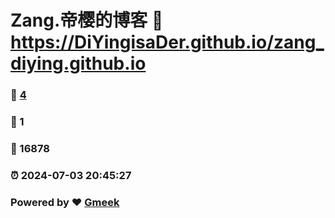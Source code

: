 # Zang.帝樱的博客 :link: https://DiYingisaDer.github.io/zang_diying.github.io 
### :page_facing_up: [4](https://DiYingisaDer.github.io/zang_diying.github.io/tag.html) 
### :speech_balloon: 1 
### :hibiscus: 16878 
### :alarm_clock: 2024-07-03 20:45:27 
### Powered by :heart: [Gmeek](https://github.com/Meekdai/Gmeek)
